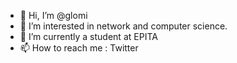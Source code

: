 - 👋 Hi, I’m @glomi
- 👀 I’m interested in network and computer science.
- 🌱 I’m currently a student at EPITA
- 📫 How to reach me : Twitter

<!---
glomidan/glomidan is a ✨ special ✨ repository because its `README.md` (this file) appears on your GitHub profile.
You can click the Preview link to take a look at your changes.
--->
